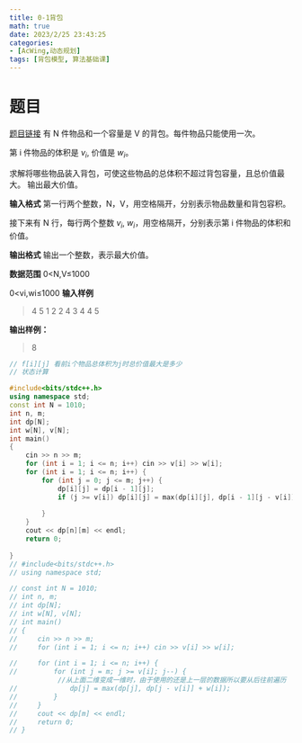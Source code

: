 ```yaml
---
title: 0-1背包
math: true
date: 2023/2/25 23:43:25
categories:
- [AcWing,动态规划]
tags: [背包模型, 算法基础课]
---
```

# 题目
[题目链接](https://www.acwing.com/problem/content/2/)
有 N 件物品和一个容量是 V 的背包。每件物品只能使用一次。

第 i 件物品的体积是 $v_{i}$, 价值是 $w_{i}$。

求解将哪些物品装入背包，可使这些物品的总体积不超过背包容量，且总价值最大。
输出最大价值。

**输入格式**
第一行两个整数，N，V，用空格隔开，分别表示物品数量和背包容积。

接下来有 N 行，每行两个整数 $v_{i}$, $w_{i}$，用空格隔开，分别表示第 i 件物品的体积和价值。

**输出格式**
输出一个整数，表示最大价值。

**数据范围**
0<N,V≤1000

0<vi,wi≤1000
**输入样例**
>4 5
1 2
2 4
3 4
4 5

**输出样例：**
>8

```cpp
// f[i][j] 看前i个物品总体积为j时总价值最大是多少
// 状态计算

#include<bits/stdc++.h>
using namespace std;
const int N = 1010;
int n, m;
int dp[N];
int w[N], v[N];
int main()
{
    cin >> n >> m;
    for (int i = 1; i <= n; i++) cin >> v[i] >> w[i];
    for (int i = 1; i <= n; i++) {
        for (int j = 0; j <= m; j++) {
            dp[i][j] = dp[i - 1][j];
            if (j >= v[i]) dp[i][j] = max(dp[i][j], dp[i - 1][j - v[i]] + w[i]);
            
        }
    }
    cout << dp[n][m] << endl;
    return 0;
    
}
// #include<bits/stdc++.h>
// using namespace std;

// const int N = 1010;
// int n, m;
// int dp[N];
// int w[N], v[N];
// int main()
// {
//     cin >> n >> m;
//     for (int i = 1; i <= n; i++) cin >> v[i] >> w[i];

//     for (int i = 1; i <= n; i++) {
//         for (int j = m; j >= v[i]; j--) {
            //从上面二维变成一维时，由于使用的还是上一层的数据所以要从后往前遍历
//             dp[j] = max(dp[j], dp[j - v[i]] + w[i]);
//         }
//     }
//     cout << dp[m] << endl;
//     return 0;
// }
```